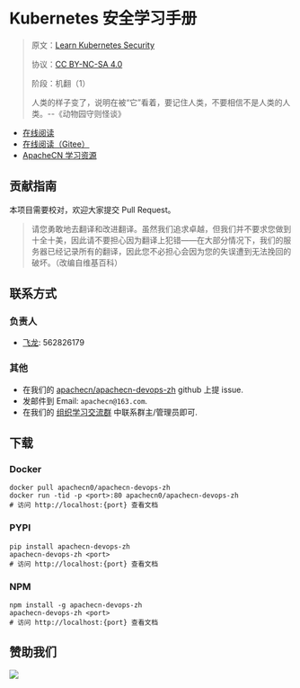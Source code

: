 # Kubernetes 安全学习手册

> 原文：[Learn Kubernetes Security](https://libgen.rs/book/index.php?md5=389AEFE03E8149C2BB9C34B66276B16C)
> 
> 协议：[CC BY-NC-SA 4.0](http://creativecommons.org/licenses/by-nc-sa/4.0/)
> 
> 阶段：机翻（1）
> 
> 人类的样子变了，说明在被“它”看着，要记住人类，不要相信不是人类的人类。--《动物园守则怪谈》

* [在线阅读](https://devops.apachecn.org)
* [在线阅读（Gitee）](https://apachecn.gitee.io/doc-template/)
* [ApacheCN 学习资源](http://docs.apachecn.org/)

## 贡献指南

本项目需要校对，欢迎大家提交 Pull Request。

> 请您勇敢地去翻译和改进翻译。虽然我们追求卓越，但我们并不要求您做到十全十美，因此请不要担心因为翻译上犯错——在大部分情况下，我们的服务器已经记录所有的翻译，因此您不必担心会因为您的失误遭到无法挽回的破坏。（改编自维基百科）

## 联系方式

### 负责人

* [飞龙](https://github.com/wizardforcel): 562826179

### 其他

*   在我们的 [apachecn/apachecn-devops-zh](https://github.com/apachecn/apachecn-devops-zh) github 上提 issue.
*   发邮件到 Email: `apachecn@163.com`.
*   在我们的 [组织学习交流群](http://www.apachecn.org/organization/348.html) 中联系群主/管理员即可.

## 下载

### Docker

```
docker pull apachecn0/apachecn-devops-zh
docker run -tid -p <port>:80 apachecn0/apachecn-devops-zh
# 访问 http://localhost:{port} 查看文档
```

### PYPI

```
pip install apachecn-devops-zh
apachecn-devops-zh <port>
# 访问 http://localhost:{port} 查看文档
```

### NPM

```
npm install -g apachecn-devops-zh
apachecn-devops-zh <port>
# 访问 http://localhost:{port} 查看文档
```

## 赞助我们

![](http://data.apachecn.org/img/about/donate.jpg)
